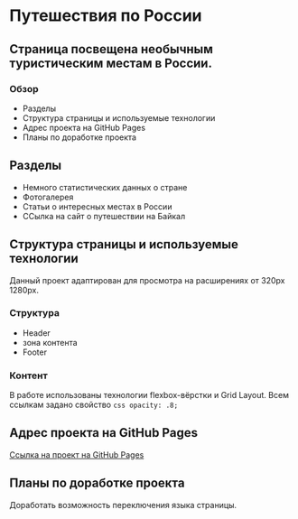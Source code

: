 # Путешествия по России
Страница посвещена необычным туристическим местам в России.
------
### Обзор

* Разделы
* Структура страницы и используемые технологии
* Адрес проекта на GitHub Pages
* Планы по доработке проекта


## Разделы

* Немного статистических данных о стране
* Фотогалерея 
* Статьи о интересных местах в России
* ССылка на сайт о путешествии на Байкал

## Структура страницы и используемые технологии
Данный проект адаптирован для просмотра на расширениях от 320px 1280px.

### Структура
 - Header
 - зона контента
 - Footer

### Контент
 В работе использованы технологии flexbox-вёрстки и Grid Layout.
 Всем ссылкам задано свойство ```css opacity: .8; ```

## Адрес проекта на GitHub Pages

[Ссылка на проект на GitHub Pages](https://KarinaValiaeva.github.io/russian-travel/index.html)

## Планы по доработке проекта
Доработать возможность переключения языка страницы.